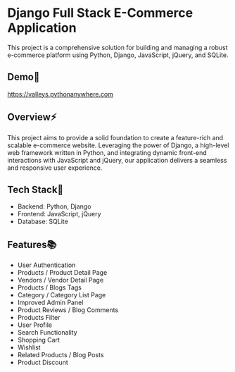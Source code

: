 # Django Full Stack E-Commerce Application

This project is a comprehensive solution for building and managing a robust e-commerce platform using Python, Django, JavaScript, jQuery, and SQLite.

## Demo💫

https://valleys.pythonanywhere.com

## Overview⚡️

This project aims to provide a solid foundation to create a feature-rich and scalable e-commerce website. Leveraging the power of Django, a high-level web framework written in Python, and integrating dynamic front-end interactions with JavaScript and jQuery, our application delivers a seamless and responsive user experience.

## Tech Stack🚀

- Backend: Python, Django
- Frontend: JavaScript, jQuery
- Database: SQLite

## Features📚

- User Authentication
- Products / Product Detail Page
- Vendors / Vendor Detail Page
- Products / Blogs Tags
- Category / Category List Page
- Improved Admin Panel
- Product Reviews / Blog Comments
- Products Filter
- User Profile
- Search Functionality
- Shopping Cart
- Wishlist
- Related Products / Blog Posts
- Product Discount
